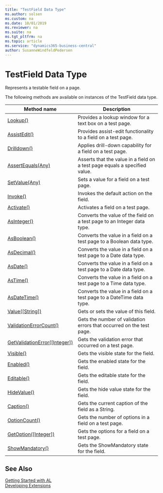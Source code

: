 ```yaml
---
title: "TestField Data Type"
ms.author: solsen
ms.custom: na
ms.date: 10/01/2019
ms.reviewer: na
ms.suite: na
ms.tgt_pltfrm: na
ms.topic: article
ms.service: "dynamics365-business-central"
author: SusanneWindfeldPedersen
---
```

[//]: # (START>DO_NOT_EDIT)
[//]: # (IMPORTANT:Do not edit any of the content between here and the END>DO_NOT_EDIT.)
[//]: # (Any modifications should be made in the .xml files in the ModernDev repo.)
# TestField Data Type
Represents a testable field on a page.



The following methods are available on instances of the TestField data type.

|Method name|Description|
|-----------|-----------|
|[Lookup()](testfield-lookup-method.md)|Provides a lookup window for a text box on a test page.|
|[AssistEdit()](testfield-assistedit-method.md)|Provides assist-edit functionality to a field on a test page.|
|[Drilldown()](testfield-drilldown-method.md)|Applies drill-down capability for a field on a test page.|
|[AssertEquals(Any)](testfield-assertequals-method.md)|Asserts that the value in a field on a test page equals a specified value.|
|[SetValue(Any)](testfield-setvalue-method.md)|Sets a value for a field on a test page.|
|[Invoke()](testfield-invoke-method.md)|Invokes the default action on the field.|
|[Activate()](testfield-activate-method.md)|Activates a field on a test page.|
|[AsInteger()](testfield-asinteger-method.md)|Converts the value of the field on a test page to an Integer data type.|
|[AsBoolean()](testfield-asboolean-method.md)|Converts the value in a field on a test page to a Boolean data type.|
|[AsDecimal()](testfield-asdecimal-method.md)|Converts the value in a field on a test page to a Date data type.|
|[AsDate()](testfield-asdate-method.md)|Converts the value in a field on a test page to a Date data type.|
|[AsTime()](testfield-astime-method.md)|Converts the value in a field on a test page to a Time data type.|
|[AsDateTime()](testfield-asdatetime-method.md)|Converts the value in a field on a test page to a DateTime data type.|
|[Value([String])](testfield-value-method.md)|Gets or sets the value of this field.|
|[ValidationErrorCount()](testfield-validationerrorcount-method.md)|Gets the number of validation errors that occurred on the test page.|
|[GetValidationError([Integer])](testfield-getvalidationerror-method.md)|Gets the validation error that occurred on a test page.|
|[Visible()](testfield-visible-method.md)|Gets the visible state for the field.|
|[Enabled()](testfield-enabled-method.md)|Gets the enabled state for the field.|
|[Editable()](testfield-editable-method.md)|Gets the editable state for the field.|
|[HideValue()](testfield-hidevalue-method.md)|Gets the hide value state for the field.|
|[Caption()](testfield-caption-method.md)|Gets the current caption of the field as a String.|
|[OptionCount()](testfield-optioncount-method.md)|Gets the number of options in a field on a test page.|
|[GetOption([Integer])](testfield-getoption-method.md)|Gets the options for a field on a test page.|
|[ShowMandatory()](testfield-showmandatory-method.md)|Gets the ShowMandatory state for the field.|

[//]: # (IMPORTANT: END>DO_NOT_EDIT)
## See Also  
[Getting Started with AL](../../devenv-get-started.md)  
[Developing Extensions](../../devenv-dev-overview.md)  